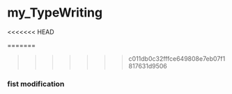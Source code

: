 # my_TypeWriting
<<<<<<< HEAD

=======
>>>>>>> c011db0c32fffce649808e7eb07f1817631d9506
### fist modification
